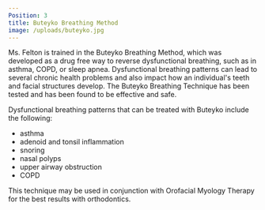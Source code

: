 ```yaml
---
Position: 3
title: Buteyko Breathing Method
image: /uploads/buteyko.jpg
---
```

Ms. Felton is trained in the Buteyko Breathing Method, which was developed as a drug free way to reverse dysfunctional breathing, such as in asthma, COPD, or sleep apnea. Dysfunctional breathing patterns can lead to several chronic health problems and also impact how an individual's teeth and facial structures develop. The Buteyko Breathing Technique has been tested and has been found to be effective and safe.

Dysfunctional breathing patterns that can be treated with Buteyko include the following:

* asthma
* adenoid and tonsil inflammation
* snoring
* nasal polyps
* upper airway obstruction
* COPD

This technique may be used in conjunction with Orofacial Myology Therapy for the best results with orthodontics.